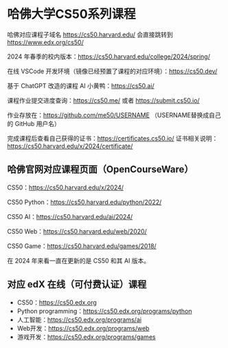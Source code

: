 # 哈佛大学CS50系列课程

哈佛对应课程子域名 https://cs50.harvard.edu/ 会直接跳转到 https://www.edx.org/cs50/

2024 年春季的校内版本：https://cs50.harvard.edu/college/2024/spring/

在线 VSCode 开发环境（镜像已经预置了课程的对应环境）：https://cs50.dev/

基于 ChatGPT 改造的课程 AI 小黄鸭：https://cs50.ai/

课程作业提交进度查询：https://cs50.me/ 或者 https://submit.cs50.io/

作业存放在：https://github.com/me50/USERNAME （USERNAME替换成自己的 GitHub 用户名）

完成课程后查看自己获得的证书：https://certificates.cs50.io/ 证书相关说明：https://cs50.harvard.edu/x/2024/certificate/

## 哈佛官网对应课程页面（OpenCourseWare）

CS50：https://cs50.harvard.edu/x/2024/

CS50 Python：https://cs50.harvard.edu/python/2022/

CS50 AI：https://cs50.harvard.edu/ai/2024/

CS50 Web：https://cs50.harvard.edu/web/2020/

CS50 Game：https://cs50.harvard.edu/games/2018/

在 2024 年来看一直在更新的是 CS50 和其 AI 版本。

## 对应 edX 在线（可付费认证）课程

- CS50：https://cs50.edx.org
- Python programming：https://cs50.edx.org/programs/python
- 人工智能：https://cs50.edx.org/programs/ai
- Web开发：https://cs50.edx.org/programs/web
- 游戏开发：https://cs50.edx.org/programs/games


